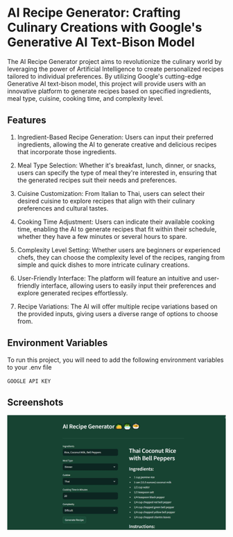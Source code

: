 # AI Recipe Generator: Crafting Culinary Creations with Google's Generative AI Text-Bison Model

The AI Recipe Generator project aims to revolutionize the culinary world by leveraging the power of Artificial Intelligence to create personalized recipes tailored to individual preferences. By utilizing Google's cutting-edge Generative AI text-bison model, this project will provide users with an innovative platform to generate recipes based on specified ingredients, meal type, cuisine, cooking time, and complexity level.



## Features

1. Ingredient-Based Recipe Generation: Users can input their preferred ingredients, allowing the AI to generate creative and delicious recipes that incorporate those ingredients.

2. Meal Type Selection: Whether it's breakfast, lunch, dinner, or snacks, users can specify the type of meal they're interested in, ensuring that the generated recipes suit their needs and preferences.

3. Cuisine Customization: From Italian to Thai, users can select their desired cuisine to explore recipes that align with their culinary preferences and cultural tastes.

4. Cooking Time Adjustment: Users can indicate their available cooking time, enabling the AI to generate recipes that fit within their schedule, whether they have a few minutes or several hours to spare.

5. Complexity Level Setting: Whether users are beginners or experienced chefs, they can choose the complexity level of the recipes, ranging from simple and quick dishes to more intricate culinary creations.

6. User-Friendly Interface: The platform will feature an intuitive and user-friendly interface, allowing users to easily input their preferences and explore generated recipes effortlessly.

7. Recipe Variations: The AI will offer multiple recipe variations based on the provided inputs, giving users a diverse range of options to choose from.


## Environment Variables

To run this project, you will need to add the following environment variables to your .env file

`GOOGLE API KEY`



## Screenshots

![App Screenshot](webapp.jpg)

